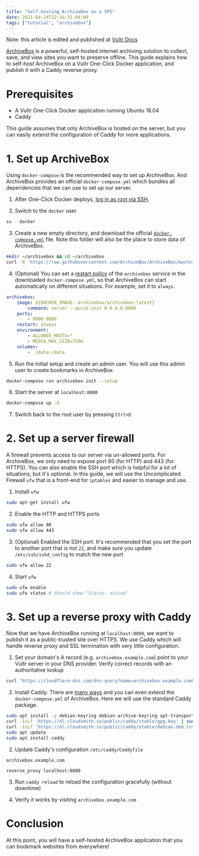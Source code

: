 ```yaml
---
title: "Self-hosting ArchiveBox on a VPS"
date: 2021-04-24T22:16:31-04:00
tags: ["tutorial", "archivebox"]
---
```


Note: this article is edited and published at [Vultr Docs](https://www.vultr.com/docs/install-archivebox-on-a-oneclick-docker-application)

[ArchiveBox](https://archivebox.io) is a powerful, self-hosted internet archiving solution to collect, save, and view sites you want to preserve offline.
This guide explains how to self-host ArchiveBox on a Vultr One-Click Docker application, and publish it with a Caddy reverse proxy.

<!--more-->

# Prerequisites

* A Vultr One-Click Docker application running Ubuntu 18.04
* Caddy

This guide assumes that only ArchiveBox is hosted on the server, but you can easily extend the configuration of Caddy for more applications.

# 1. Set up ArchiveBox

Using `docker-compose` is the recommended way to set up ArchiveBox. And ArchiveBox provides an official `docker-compose.yml` which bundles all dependencies that we can use to set up our server.

1. After One-Click Docker deploys, [log in as root via SSH](https://www.vultr.com/docs/how-to-access-your-vultr-vps).

2. Switch to the `docker` user

```bash
su - docker
```
3. Create a new empty directory, and download the official [`docker-compose.yml`](https://raw.githubusercontent.com/ArchiveBox/ArchiveBox/master/docker-compose.yml) file. Note this folder will also be the place to store data of ArchiveBox.

```bash
mkdir ~/archivebox && cd ~/archivebox
curl -O 'https://raw.githubusercontent.com/ArchiveBox/ArchiveBox/master/docker-compose.yml'
```

4. (Optional) You can set a [restart policy](https://docs.docker.com/config/containers/start-containers-automatically/#use-a-restart-policy) of the `archivebox` service in the downloaded `docker-compose.yml`, so that ArchiveBox can start automatically on different situations. For example, set it to `always`.

```yaml
archivebox:
    image: ${DOCKER_IMAGE:-archivebox/archivebox:latest}
        command: server --quick-init 0.0.0.0:8000
    ports:
        - 8000:8000
    restart: always
    environment:
        - ALLOWED_HOSTS=*
        - MEDIA_MAX_SIZE=750m
    volumes:
        - ./data:/data.
```

5. Run the initial setup and create an admin user. You will use this admin user to create bookmarks in ArchiveBox.

```bash
docker-compose run archivebox init --setup
```

6. Start the server at `localhost:8000`

```bash
docker-compose up -d
```

7. Switch back to the root user by pressing `Ctrl+D`

# 2. Set up a server firewall

A firewall prevents access to our server via un-allowed ports. For ArchiveBox, we only need to expose port 80 (for HTTP) and 443 (for HTTPS). You can also enable the SSH port which is helpful for a lot of situations, but it's optional. In this guide, we will use the Uncomplicated Firewall `ufw` that is a front-end for `iptables` and easier to manage and use.

1. Install `ufw`

```bash
sudo apt-get install ufw
```

2. Enable the HTTP and HTTPS ports

```bash
sudo ufw allow 80
sudo ufw allow 443
```

3. (Optional) Enabled the SSH port. It's recommended that you set the port to another port that is not `22`, and make sure you update ` /etc/ssh/sshd_config` to match the new port

```bash
sudo ufw allow 22
```

4. Start `ufw`

```bash
sudo ufw enable
sudo ufw status # Should show "Status: active"
```

# 3. Set up a reverse proxy with Caddy

Now that we have ArchiveBox running at `localhost:8000`, we want to publish it as a public-trusted site over HTTPS. We use Caddy which will handle reverse proxy and SSL termination with very little configuration.

1. Set your domain's A record (e.g. `archivebox.example.com`) point to your Vultr server in your DNS provider. Verify correct records with an authoritative lookup

```bash
curl "https://cloudflare-dns.com/dns-query?name=archivebox.example.com&type=A" -H "accept: application/dns-json"
```

2. Install Caddy. There are [many ways](https://caddyserver.com/docs/install) and you can even extend the `docker-compose.yml` of ArchiveBox. Here we will use the standard Caddy package.

```bash
sudo apt install -y debian-keyring debian-archive-keyring apt-transport-https
curl -1sLf 'https://dl.cloudsmith.io/public/caddy/stable/gpg.key' | sudo apt-key add -
curl -1sLf 'https://dl.cloudsmith.io/public/caddy/stable/debian.deb.txt' | sudo tee -a /etc/apt/sources.list.d/caddy-stable.list
sudo apt update
sudo apt install caddy
```

2. Update Caddy's configuration `/etc/caddy/Caddyfile`

```
archivebox.example.com

reverse_proxy localhost:8000
```

3. Run `caddy reload` to reload the configuration gracefully (without downtime)

4. Verify it works by visiting `archivebox.example.com`

# Conclusion

At this point, you will have a self-hosted ArchiveBox application that you can bookmark websites from everywhere!
